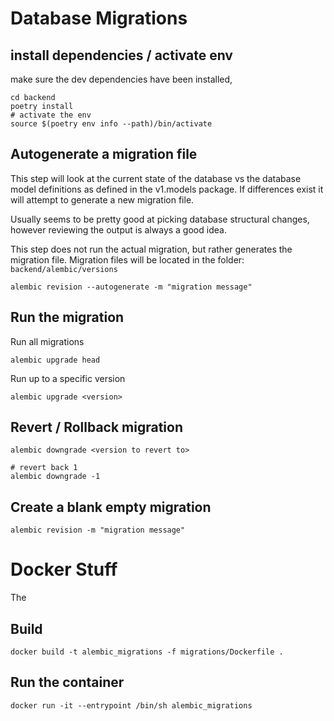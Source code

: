 # Database Migrations

## install dependencies / activate env

make sure the dev dependencies have been installed,

```
cd backend
poetry install
# activate the env
source $(poetry env info --path)/bin/activate
```

## Autogenerate a migration file

This step will look at the current state of the database vs the database
model definitions as defined in the v1.models package.  If differences
exist it will attempt to generate a new migration file.

Usually seems to be pretty good at picking database structural changes, 
however reviewing the output is always a good idea.

This step does not run the actual migration, but rather generates the
migration file.  Migration files will be located in the folder: `backend/alembic/versions`

```
alembic revision --autogenerate -m "migration message"
```

## Run the migration

Run all migrations
```
alembic upgrade head
```

Run up to a specific version
```
alembic upgrade <version>
```

## Revert / Rollback migration

```
alembic downgrade <version to revert to>

# revert back 1
alembic downgrade -1
```

## Create a blank empty migration

```
alembic revision -m "migration message"
```

# Docker Stuff

The 

## Build

`docker build -t alembic_migrations -f migrations/Dockerfile .`

## Run the container

`docker run -it --entrypoint /bin/sh alembic_migrations`